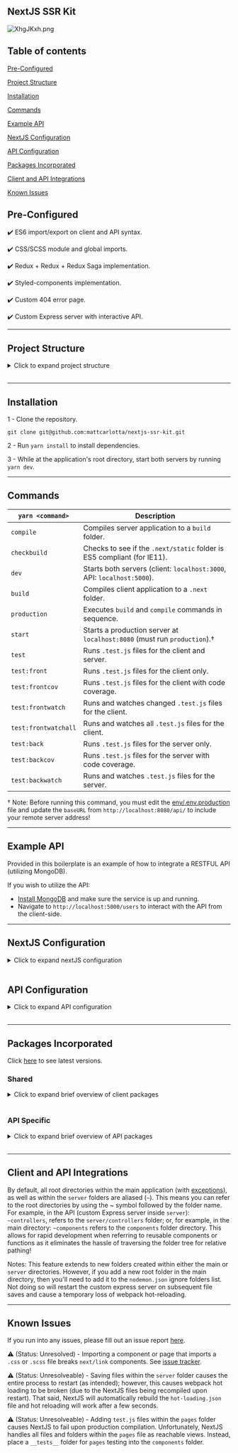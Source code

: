 ## NextJS SSR Kit

![XhgJKxh.png](https://i.imgur.com/XhgJKxh.png)

## Table of contents

[Pre-Configured](#pre-configured)

[Project Structure](#project-structure)

[Installation](#installation)

[Commands](#commands)

[Example API](#example-api)

[NextJS Configuration](#nextjs-configuration)

[API Configuration](#api-configuration)

[Packages Incorporated](#packages-incorporated)

[Client and API Integrations](#client-and-api-integrations)

[Known Issues](#known-issues)

## Pre-Configured

✔️ ES6 import/export on client and API syntax.

✔️ CSS/SCSS module and global imports.

✔️ Redux + Redux + Redux Saga implementation.

✔️ Styled-components implementation.

✔️ Custom 404 error page.

✔️ Custom Express server with interactive API.

<hr />

## Project Structure

<details>
<summary>Click to expand project structure</summary>
<pre><code>
├── .next
├── actions
├── build
├── components
├── env
├── images
├── pages
├── paths
├── public
├── reducers
├── sagas
├── server
|   ├── controllers
|   ├── database
|   ├── helpers
|   ├── middlewares
|   ├── models
|   ├── routes
|   ├── app.js
|   └── jest.json
├── styles
├── types
├── utils
├── .browserslistrc
├── .npmrc
├── .prettierc
├── babel.config.js
├── jest.json
├── next.config.json
└── nodemon.json
</code></pre>
</details>
<br />

<hr />

## Installation

1 - Clone the repository.

```
git clone git@github.com:mattcarlotta/nextjs-ssr-kit.git
```

2 - Run `yarn install` to install dependencies.

3 - While at the application's root directory, start both servers by running `yarn dev`.

<hr />

## Commands

| `yarn <command>`     | Description                                                              |
| -------------------- | ------------------------------------------------------------------------ |
| `compile`            | Compiles server application to a `build` folder.                         |
| `checkbuild`         | Checks to see if the `.next/static` folder is ES5 compliant (for IE11).  |
| `dev`                | Starts both servers (client: `localhost:3000`, API: `localhost:5000`).   |
| `build`              | Compiles client application to a `.next` folder.                         |
| `production`         | Executes `build` and `compile` commands in sequence.                     |
| `start`              | Starts a production server at `localhost:8080` (must run `production`).† |
| `test`               | Runs `.test.js` files for the client and server.                         |
| `test:front`         | Runs `.test.js` files for the client only.                               |
| `test:frontcov`      | Runs `.test.js` files for the client with code coverage.                 |
| `test:frontwatch`    | Runs and watches changed `.test.js` files for the client.                |
| `test:frontwatchall` | Runs and watches all `.test.js` files for the client.                    |
| `test:back`          | Runs `.test.js` files for the server only.                               |
| `test:backcov`       | Runs `.test.js` files for the server with code coverage.                 |
| `test:backwatch`     | Runs and watches `.test.js` files for the server.                        |

† Note: Before running this command, you must edit the <a href="https://github.com/mattcarlotta/nextjs-ssr-kit/blob/master/env/.env.production#L4">env/.env.production</a> file and update the `baseURL` from `http://localhost:8080/api/` to include your remote server address!

<hr />

## Example API

Provided in this boilerplate is an example of how to integrate a RESTFUL API (utilizing MongoDB).

If you wish to utilize the API:

- <a href="https://docs.mongodb.com/manual/installation/#mongodb-community-edition">Install MongoDB</a> and make sure the service is up and running.
- Navigate to `http://localhost:5000/users` to interact with the API from the client-side.

<hr />

## NextJS Configuration

<details>
<summary>Click to expand nextJS configuration</summary>
<pre><code>
- actions: redux actions.
- components: react components.
- env: environment variables.
- pages/_app,js: nextjs app configuration (redux + redux saga + global stylesheet).
- pages/_document.js: nextjs document configuration for styled-components.
- pages/_error.js: nextjs fallback 404 page.
- paths: webpack paths.
- reducers: redux reducers.
- sagas: redux sagas.
- server: custom express server configuration.
- store: redux store configuration.
- styles: custom component/page styles.
- types: redux constants.
- utils/__mocks__/mockAxios.js: a mocked axios instance for testing.
- utils/setupTest/index.js: enzyme test setup for your React components.
- utils/axiosConfig/index.js: custom axios configuration.
- utils/parseResponse/index.js: custom saga functions functions.
- .browserslistrc: browsers list config (for babel transpiling).
- .prettierc: prettier config.
- babel.config.js: babel config.
- jest.json: jest config for client.
- next.config.js: nextJS webpack config (added support for CSS and Image imports).
- nodemon.json: nodemon configuration for server restarts.
</code></pre>
</details>
<br />

## API Configuration

<details>
<summary>Click to expand API configuration</summary>
<pre><code>
- server/controllers: express route controllers.
- server/database: mongoose connection to local mongodb.
- server/helpers: configurations for running a test environment and misc. helper functions.
- server/middlewares: express middlewares.
- server/models: mongoose models for a local mongodb.
- server/routes: express routes.
- server/seeds: mongo seed file.
- server/app.js: API initialization configuration (using babel-node for ES6 import/export syntax)
</code></pre>
</details>
<br />

<hr />

## Packages Incorporated

Click <a href="https://github.com/mattcarlotta/nextjs-ssr-kit/blob/master/package.json#L30-L97">here</a> to see latest versions.

### Shared

<details>
<summary>Click to expand brief overview of client packages</summary>
<pre><code>
- <a href="https://github.com/axios/axios">Axios</a>
- <a href="https://github.com/babel/babel">Babel</a>
- <a href="https://github.com/motdotla/dotenv">DotENV</a>
- <a href="https://github.com/webpack-contrib/css-loader">CSS Loader</a>
- <a href="http://airbnb.io/enzyme/">Enzyme</a>
- <a href="https://github.com/typicode/husky">Husky</a>
- <a href="https://github.com/facebook/jest">Jest</a>
- <a href="https://github.com/lodash/lodash">Lodash</a>
- <a href="https://github.com/zeit/next.js">NextJS</a>
- <a href="https://github.com/zeit/next-plugins">NextJS CSS</a>
- <a href="https://github.com/twopluszero/next-images">NextJS Images</a>
- <a href="https://github.com/kirill-konshin/next-redux-wrapper">NextJS Redux</a> 
- <a href="https://github.com/bmealhouse/next-redux-saga">NextJS Redux-Saga</a>
- <a href="https://github.com/prettier/prettier">Prettier</a>
- <a href="https://github.com/facebook/prop-types">PropTypes</a>
- <a href="https://github.com/facebook/react">React</a>
- <a href="https://github.com/fkhadra/react-toastify">React Toastify</a>
- <a href="https://github.com/reduxjs/redux">Redux</a>
- <a href="https://github.com/zalmoxisus/redux-devtools-extension">Redux DevTools Extension</a>
- <a href="https://redux-saga.js.org/">Redux Saga</a>
- <a href="https://github.com/webpack-contrib/sass-loader">Sass Loader</a>
- <a href="https://github.com/styled-components/styled-components">Stylized Components</a>
- <a href="https://github.com/webpack/webpack">Webpack</a>
</code></pre>
</details>
<br />

### API Specific

<details>
<summary>Click to expand brief overview of API packages</summary>
<pre><code>
- <a href="https://github.com/petkaantonov/bluebird">Bluebird</a>
- <a href="https://github.com/expressjs/body-parser">Body Parser</a>
- <a href="https://github.com/expressjs/compression">Compression</a>
- <a href="http://expressjs.com/">Express</a>
- <a href="https://momentjs.com/timezone/">Moment Timezone</a>
- <a href="https://mongoosejs.com/">Mongoose</a>
- <a href="https://github.com/expressjs/morgan">Morgan</a>
- <a href="https://github.com/prettier/prettier">Prettier</a>
</code></pre>
</details>
<br />

<hr />

## Client and API Integrations

By default, all root directories within the main application (with <a href="https://github.com/mattcarlotta/nextjs-ssr-kit/blob/master/babel.config.js#L4">exceptions</a>), as well as within the `server` folders are aliased (`~`). This means you can refer to the root directories by using the ~ symbol followed by the folder name. For example, in the API (custom Express server inside `server`): `~controllers`, refers to the `server/controllers` folder; or, for example, in the main directory: `~components` refers to the `components` folder directory. This allows for rapid development when referring to reusable components or functions as it eliminates the hassle of traversing the folder tree for relative pathing!

Notes: This feature extends to new folders created within either the main or `server` directories. However, if you add a new root folder in the main directory, then you'll need to add it to the `nodemon.json` ignore folders list. Not doing so will restart the custom express server on subsequent file saves and cause a temporary loss of webpack hot-reloading.

<hr />

## Known Issues

If you run into any issues, please fill out an issue report <a href="https://github.com/mattcarlotta/nextjs-ssr-kit/issues">here</a>.

⚠️ (Status: Unresolved) - Importing a component or page that imports a `.css` or `.scss` file breaks `next/link` components. See <a href="https://github.com/zeit/next-plugins/issues/282">issue tracker</a>.

⚠️ (Status: Unresolveable) - Saving files within the `server` folder causes the entire process to restart (as intended); however, this causes webpack hot loading to be broken (due to the NextJS files being recompiled upon restart). That said, NextJS will automatically rebuild the `hot-loading.json` file and hot reloading will work after a few seconds.

⚠️ (Status: Unresolveable) - Adding `test.js` files within the `pages` folder causes NextJS to fail upon production compilation. Unfortunately, NextJS handles all files and folders within the `pages` file as reachable views. Instead, place a `__tests__` folder for `pages` testing into the `components` folder.
